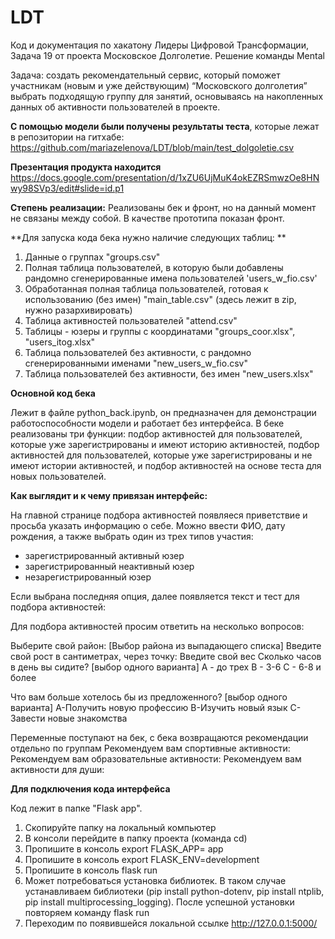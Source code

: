 # LDT
Код и документация по хакатону Лидеры Цифровой Трансформации, Задача 19 от проекта Московское Долголетие. Решение команды Mental

Задача: создать рекомендательный сервис,
который поможет участникам (новым и уже действующим) “Московского
долголетия” выбрать подходящую группу для занятий, основываясь на
накопленных данных об активности пользователей в проекте.

**С помощью модели были получены результаты теста**, которые лежат в репозитории на гитхабе: 
https://github.com/mariazelenova/LDT/blob/main/test_dolgoletie.csv

**Презентация продукта находится**
https://docs.google.com/presentation/d/1xZU6UjMuK4okEZRSmwzOe8HNwy98SVp3/edit#slide=id.p1

**Степень реализации:**
Реализованы бек и фронт, но на данный момент не связаны между собой. В качестве прототипа показан фронт.

**Для запуска кода бека нужно наличие следующих таблиц: **

1) Данные о группах "groups.csv"
2) Полная таблица пользователей, в которую были добавлены рандомно сгенерированные имена пользователей 'users_w_fio.csv'
3) Обработанная полная таблица пользователей, готовая к использованию (без имен) "main_table.csv" (здесь лежит в zip, нужно разархивировать)
4) Таблица активностей пользователей "attend.csv"
5) Таблицы - юзеры и группы с координатами "groups_coor.xlsx", "users_itog.xlsx"
6) Таблица пользователей без активности, с рандомно сгенерированными именами "new_users_w_fio.csv"
7) Таблица пользователей без активности, без имен "new_users.xlsx"

**Основной код бека** 

Лежит в файле python_back.ipynb, он предназначен для демонстрации работоспособности модели и работает без интерфейса.
В беке реализованы три функции: подбор активностей для пользователей, которые уже зарегистрированы и имеют историю активностей, подбор 
активностей для пользователей, которые уже зарегистрированы и не имеют истории активностей, и подбор активностей на основе теста для новых пользователей. 


**Как выглядит и к чему привязан интерфейс:**
    
На главной странице подбора активностей появляеся приветствие и просьба указать информацию о себе.
Можно ввести ФИО, дату рождения, а также выбрать один из трех типов участия:
- зарегистрированный активный юзер
- зарегистрированный неактивный юзер
- незарегистрированный юзер

Если выбрана последняя опция, далее появляется текст и тест для подбора активностей:

Для подбора активностей просим ответить на несколько вопросов:

Выберите свой район: [Выбор района из выпадающего списка]
Введите свой рост в сантиметрах, через точку: 
Введите свой вес 
Сколько часов в день вы сидите? [выбор одного варианта]
A - до трех
B -  3-6
C - 6-8 и более

Что вам больше хотелось бы из предложенного? [выбор одного варианта]
A-Получить новую профессию
B-Изучить новый язык
C-Завести новые знакомства

Переменные поступают на бек, с бека возвращаются рекомендации отдельно по группам
Рекомендуем вам спортивные активности:
Рекомендуем вам образовательные активности: 
Рекомендуем вам активности для души:

**Для подключения кода интерфейса**

Код лежит в папке "Flask app". 
1.	Скопируйте папку на локальный компьютер
2.	В консоли перейдите в папку проекта (команда cd)
3.	Пропишите в консоль export FLASK_APP= app
4.	Пропишите в консоль export FLASK_ENV=development
5.	Пропишите в консоль flask run
6.	Может потребоваться установка библиотек. В таком случае устанавливаем библиотеки
(pip install python-dotenv, pip install ntplib, pip install multiprocessing_logging). 
После успешной установки повторяем команду flask run
7.	Переходим по появившейся локальной ссылке http://127.0.0.1:5000/



